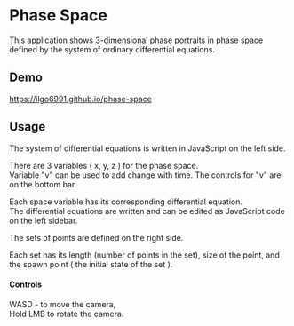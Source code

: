 # Phase Space

This application shows 3-dimensional phase portraits in phase space defined by the system of ordinary differential equations.

## Demo
https://ilgo6991.github.io/phase-space

## Usage

The system of differential equations is written in JavaScript on the left side.

There are 3 variables ( x, y, z ) for the phase space.\
Variable "v" can be used to add change with time.
The controls for "v" are on the bottom bar.

Each space variable has its corresponding differential equation.\
The differential equations are written and can be edited as JavaScript code on the left sidebar.

The sets of points are defined on the right side.

Each set has its length (number of points in the set), size of the point, and the spawn point ( the initial state of the set ).

#### Controls
WASD - to move the camera,\
Hold LMB to rotate the camera.
